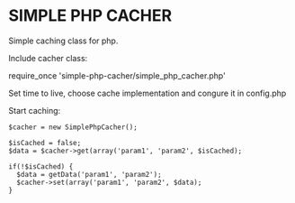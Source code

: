 # SIMPLE PHP CACHER
Simple caching class for php.

Include cacher class:

require_once 'simple-php-cacher/simple_php_cacher.php'

Set time to live, choose cache implementation and congure it in config.php

Start caching:

```
$cacher = new SimplePhpCacher();

$isCached = false;
$data = $cacher->get(array('param1', 'param2', $isCached);

if(!$isCached) {
  $data = getData('param1', 'param2');
  $cacher->set(array('param1', 'param2', $data);
}
```
